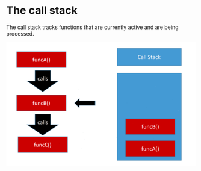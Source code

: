 # The call stack
The call stack tracks functions that are currently active and are being processed.

![](/images/callstack.png)
